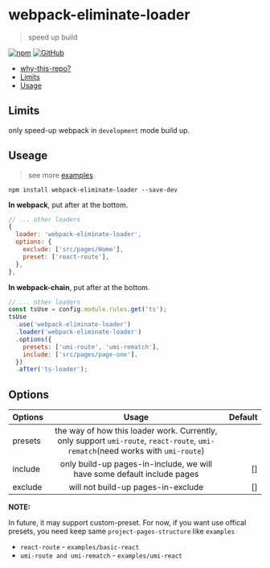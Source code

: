 # webpack-eliminate-loader
> speed up build

[![npm](https://img.shields.io/npm/v/webpack-eliminate-loader?style=for-the-badge)](https://github.com/JiangWeixian/templates/tree/master/packages/core) [![GitHub](https://img.shields.io/github/license/jiangweixian/webpack-eliminate-loader?style=for-the-badge)](https://github.com/JiangWeixian/templates/tree/master/packages/rollup-template)

- [why-this-repo?](https://img.shields.io/github/license/jiangweixian/webpack-eliminate-loader/docs/why-this-repo.md)
- [Limits](#limits)
- [Usage](#useage)

## Limits

only speed-up webpack in `development` mode build up.

## Useage
> see more [examples](https://img.shields.io/github/license/jiangweixian/webpack-eliminate-loader/examples)

`npm install webpack-eliminate-loader --save-dev`

**In webpack**, put after at the bottom.

```js
// ... other loaders
{
  loader: 'webpack-eliminate-loader',
  options: {
    exclude: ['src/pages/Home'],
    preset: ['react-route'],
  },
},
```

**In webpack-chain**, put after at the bottom.

```js
// ... other loaders
const tsUse = config.module.rules.get('ts');
tsUse
  .use('webpack-eliminate-loader')
  .loader('webpack-eliminate-loader')
  .options({
    presets: ['umi-route', 'umi-rematch'],
    include: ['src/pages/page-one'],
  })
  .after('ts-loader');
```

## Options

| Options | Usage | Default |
|:---|:---:|---:|
| presets| the way of how this loader work. Currently, only support `umi-route`, `react-route`, `umi-rematch`(need works with `umi-route`) | |
| include | only build-up pages-in-include, we will have some default include pages | [] |
| exclude | will not build-up pages-in-exclude  | [] |

**NOTE:**

In future, it may support custom-preset. For now, if you want use offical presets, you need keep same `project-pages-structure` like `examples`

- `react-route` - `examples/basic-react`
- `umi-route and umi-rematch` - `examples/umi-react`
